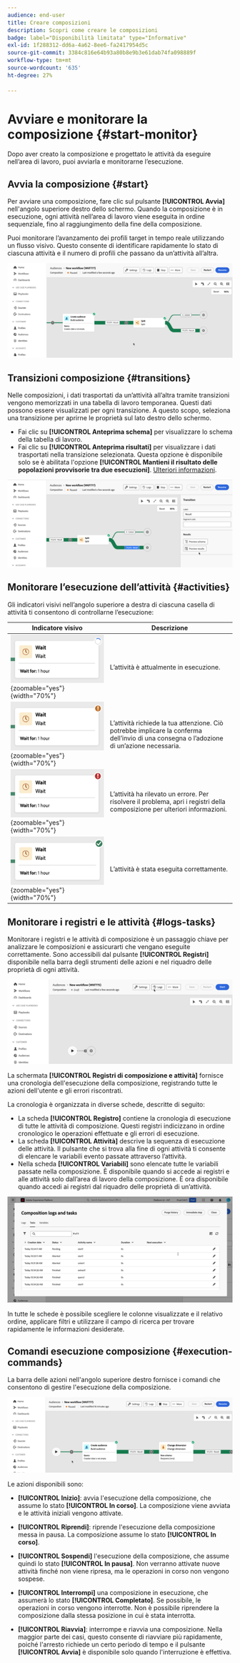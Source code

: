 ```yaml
---
audience: end-user
title: Creare composizioni
description: Scopri come creare le composizioni
badge: label="Disponibilità limitata" type="Informative"
exl-id: 1f288312-dd6a-4a62-8ee6-fa2417954d5c
source-git-commit: 3384c816e64b93a80b8e9b3e61dab74fa098889f
workflow-type: tm+mt
source-wordcount: '635'
ht-degree: 27%

---
```


# Avviare e monitorare la composizione {#start-monitor}

Dopo aver creato la composizione e progettato le attività da eseguire nell’area di lavoro, puoi avviarla e monitorarne l’esecuzione.

## Avvia la composizione {#start}

Per avviare una composizione, fare clic sul pulsante **[!UICONTROL Avvia]** nell&#39;angolo superiore destro dello schermo. Quando la composizione è in esecuzione, ogni attività nell’area di lavoro viene eseguita in ordine sequenziale, fino al raggiungimento della fine della composizione.

Puoi monitorare l’avanzamento dei profili target in tempo reale utilizzando un flusso visivo. Questo consente di identificare rapidamente lo stato di ciascuna attività e il numero di profili che passano da un’attività all’altra.

![](assets/composition-visual-flow.png)

## Transizioni composizione {#transitions}

Nelle composizioni, i dati trasportati da un’attività all’altra tramite transizioni vengono memorizzati in una tabella di lavoro temporanea. Questi dati possono essere visualizzati per ogni transizione. A questo scopo, seleziona una transizione per aprirne le proprietà sul lato destro dello schermo.

* Fai clic su **[!UICONTROL Anteprima schema]** per visualizzare lo schema della tabella di lavoro.
* Fai clic su **[!UICONTROL Anteprima risultati]** per visualizzare i dati trasportati nella transizione selezionata. Questa opzione è disponibile solo se è abilitata l&#39;opzione **[!UICONTROL Mantieni il risultato delle popolazioni provvisorie tra due esecuzioni]**. [Ulteriori informazioni](create-composition.md#settings).

![](assets/transition-preview.png)

## Monitorare l’esecuzione dell’attività {#activities}

Gli indicatori visivi nell’angolo superiore a destra di ciascuna casella di attività ti consentono di controllarne l’esecuzione:

| Indicatore visivo | Descrizione |
|-----|------------|
| ![](assets/activity-status-pending.png){zoomable="yes"}{width="70%"} | L’attività è attualmente in esecuzione. |
| ![](assets/activity-status-orange.png){zoomable="yes"}{width="70%"} | L’attività richiede la tua attenzione. Ciò potrebbe implicare la conferma dell’invio di una consegna o l’adozione di un’azione necessaria. |
| ![](assets/activity-status-red.png){zoomable="yes"}{width="70%"} | L’attività ha rilevato un errore. Per risolvere il problema, apri i registri della composizione per ulteriori informazioni. |
| ![](assets/activity-status-green.png){zoomable="yes"}{width="70%"} | L’attività è stata eseguita correttamente. |

## Monitorare i registri e le attività {#logs-tasks}

Monitorare i registri e le attività di composizione è un passaggio chiave per analizzare le composizioni e assicurarti che vengano eseguite correttamente. Sono accessibili dal pulsante **[!UICONTROL Registri]** disponibile nella barra degli strumenti delle azioni e nel riquadro delle proprietà di ogni attività.

![](assets/logs-button.png)

La schermata **[!UICONTROL Registri di composizione e attività]** fornisce una cronologia dell&#39;esecuzione della composizione, registrando tutte le azioni dell&#39;utente e gli errori riscontrati.

<!-- à confirmer, pas trouvé dans les options = The workflow history is saved for the duration specified in the workflow execution options. During this duration, all the messages are therefore saved, even after a restart. If you do not want to save the messages from a previous execution, you have to purge the history by clicking the ![](assets/delete_darkgrey-24px.png) button.-->

La cronologia è organizzata in diverse schede, descritte di seguito:

* La scheda **[!UICONTROL Registro]** contiene la cronologia di esecuzione di tutte le attività di composizione. Questi registri indicizzano in ordine cronologico le operazioni effettuate e gli errori di esecuzione.
* La scheda **[!UICONTROL Attività]** descrive la sequenza di esecuzione delle attività. Il pulsante che si trova alla fine di ogni attività ti consente di elencare le variabili evento passate attraverso l’attività.
* Nella scheda **[!UICONTROL Variabili]** sono elencate tutte le variabili passate nella composizione. È disponibile quando si accede ai registri e alle attività solo dall’area di lavoro della composizione. È ora disponibile quando accedi ai registri dal riquadro delle proprietà di un’attività.  <!-- à confirmer-->

![](assets/logs-tasks.png)

In tutte le schede è possibile scegliere le colonne visualizzate e il relativo ordine, applicare filtri e utilizzare il campo di ricerca per trovare rapidamente le informazioni desiderate.

## Comandi esecuzione composizione {#execution-commands}

La barra delle azioni nell&#39;angolo superiore destro fornisce i comandi che consentono di gestire l&#39;esecuzione della composizione.

![](assets/execution-actions.png)

Le azioni disponibili sono:

* **[!UICONTROL Inizio]**: avvia l&#39;esecuzione della composizione, che assume lo stato **[!UICONTROL In corso]**. La composizione viene avviata e le attività iniziali vengono attivate.

* **[!UICONTROL Riprendi]**: riprende l&#39;esecuzione della composizione messa in pausa. La composizione assume lo stato **[!UICONTROL In corso]**.

* **[!UICONTROL Sospendi]** l&#39;esecuzione della composizione, che assume quindi lo stato **[!UICONTROL In pausa]**. Non verranno attivate nuove attività finché non viene ripresa, ma le operazioni in corso non vengono sospese.

* **[!UICONTROL Interrompi]** una composizione in esecuzione, che assumerà lo stato **[!UICONTROL Completato]**. Se possibile, le operazioni in corso vengono interrotte. Non è possibile riprendere la composizione dalla stessa posizione in cui è stata interrotta.

* **[!UICONTROL Riavvia]**: interrompe e riavvia una composizione. Nella maggior parte dei casi, questo consente di riavviare più rapidamente, poiché l&#39;arresto richiede un certo periodo di tempo e il pulsante **[!UICONTROL Avvia]** è disponibile solo quando l&#39;interruzione è effettiva.
